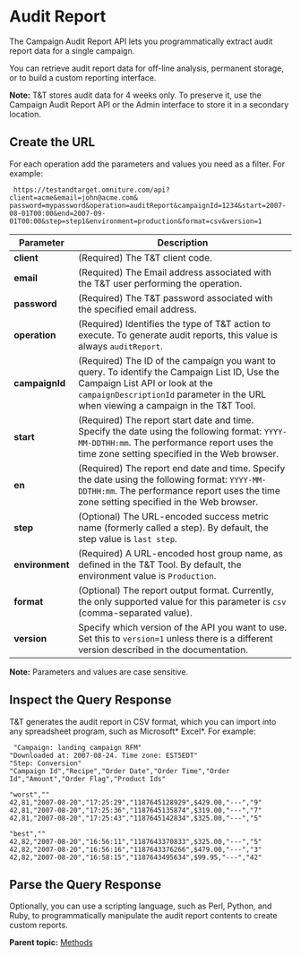 # Audit Report

The Campaign Audit Report API lets you programmatically extract audit report data for a single campaign.

You can retrieve audit report data for off-line analysis, permanent storage, or to build a custom reporting interface.

**Note:** T&T stores audit data for 4 weeks only. To preserve it, use the Campaign Audit Report API or the Admin interface to store it in a secondary location.

## Create the URL

For each operation add the parameters and values you need as a filter. For example:

```
 https://testandtarget.omniture.com/api?client=acme&email=john@acme.com&​password=mypassword&operation=auditReport&campaignId=1234&start=2007-08-01T00:00&​end=2007-09-01T00:00&step=step1&environment=production&format=csv&version=1
```

| Parameter | Description |
|-------------|---------------|
|**client** | \(Required\) The T&T client code. |
| **email** | \(Required\) The Email address associated with the T&T user performing the operation. |
| **password** | \(Required\) The T&T password associated with the specified email address. |
|**operation** | \(Required\) Identifies the type of T&T action to execute. To generate audit reports, this value is always `auditReport`. |
| **campaignId** | \(Required\) The ID of the campaign you want to query. To identify the Campaign List ID, Use the Campaign List API or look at the `campaignDescriptionId` parameter in the URL when viewing a campaign in the T&T Tool. |
| **start** | \(Required\) The report start date and time. Specify the date using the following format: `YYYY-MM-DDTHH:mm`. The performance report uses the time zone setting specified in the Web browser. |
| **en** | \(Required\) The report end date and time. Specify the date using the following format: `YYYY-MM-DDTHH:mm`. The performance report uses the time zone setting specified in the Web browser. |
| **step** | \(Optional\) The URL-encoded success metric name \(formerly called a step\). By default, the step value is `last step`. |
| **environment** | \(Required\) A URL-encoded host group name, as defined in the T&T Tool. By default, the environment value is `Production`. |
| **format** | \(Optional\) The report output format. Currently, the only supported value for this parameter is `csv` \(comma-separated value\). |
|**version** | Specify which version of the API you want to use. Set this to `version=1` unless there is a different version described in the documentation. |

**Note:** Parameters and values are case sensitive.

## Inspect the Query Response

T&T generates the audit report in CSV format, which you can import into any spreadsheet program, such as Microsoft\* Excel\*. For example:

```
 "Campaign: landing campaign RFM"
"Downloaded at: 2007-08-24. Time zone: EST5EDT"
"Step: Conversion"
"Campaign Id","Recipe","Order Date","Order Time","Order   Id","Amount","Order Flag","Product Ids"

"worst",""
42,81,"2007-08-20","17:25:29","1187645128929",$429.00,"---","9"
42,81,"2007-08-20","17:25:36","1187645135874",$319.00,"---","7"
42,81,"2007-08-20","17:25:43","1187645142834",$325.00,"---","5"

"best",""
42,82,"2007-08-20","16:56:11","1187643370833",$325.00,"---","5"
42,82,"2007-08-20","16:56:16","1187643376266",$479.00,"---","3"
42,82,"2007-08-20","16:58:15","1187643495634",$99.95,"---","42"
```

## Parse the Query Response

Optionally, you can use a scripting language, such as Perl, Python, and Ruby, to programmatically manipulate the audit report contents to create custom reports.

**Parent topic:** [Methods](../campaign_state/r_Test_and_Target_API_Sample_Code.md)

